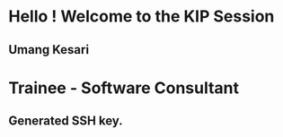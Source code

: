 # Hello ! Welcome to the KIP Session

## Umang Kesari

# Trainee - Software Consultant
 
## Generated SSH key.
